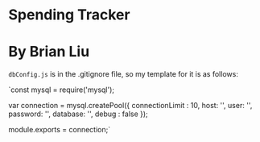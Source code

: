 # Spending Tracker
# By Brian Liu

`dbConfig.js` is in the .gitignore file, so my template for it is as follows:

`const mysql = require('mysql');

var connection = mysql.createPool({
    connectionLimit : 10,
    host: '',
    user: '',
    password: '',
    database: '',
    debug : false 
});

module.exports = connection;`
